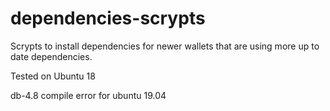# dependencies-scrypts
Scrypts to install dependencies for newer wallets that are using more up to date dependencies.

Tested on 
Ubuntu 18

db-4.8 compile error for ubuntu 19.04
